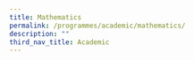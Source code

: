 ```yaml
---
title: Mathematics
permalink: /programmes/academic/mathematics/
description: ""
third_nav_title: Academic
---
```

